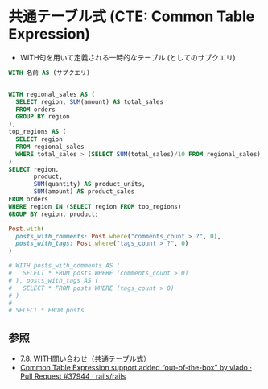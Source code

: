 # 共通テーブル式 (CTE: Common Table Expression)
- WITH句を用いて定義される一時的なテーブル (としてのサブクエリ)

```sql
WITH 名前 AS (サブクエリ)
```

```sql

WITH regional_sales AS (
  SELECT region, SUM(amount) AS total_sales
  FROM orders
  GROUP BY region
),
top_regions AS (
  SELECT region
  FROM regional_sales
  WHERE total_sales > (SELECT SUM(total_sales)/10 FROM regional_sales)
)
SELECT region,
       product,
       SUM(quantity) AS product_units,
       SUM(amount) AS product_sales
FROM orders
WHERE region IN (SELECT region FROM top_regions)
GROUP BY region, product;
```

```ruby
Post.with(
  posts_with_comments: Post.where("comments_count > ?", 0),
  posts_with_tags: Post.where("tags_count > ?", 0)
)

# WITH posts_with_comments AS (
#   SELECT * FROM posts WHERE (comments_count > 0)
# ), posts_with_tags AS (
#   SELECT * FROM posts WHERE (tags_count > 0)
# )
#
# SELECT * FROM posts
```

## 参照
- [7.8. WITH問い合わせ（共通テーブル式）](https://www.postgresql.jp/document/13/html/queries-with.html)
- [Common Table Expression support added “out-of-the-box” by vlado · Pull Request #37944 · rails/rails](https://github.com/rails/rails/pull/37944)
